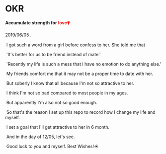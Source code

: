 # OKR



**Accumulate strength for** <font color='red'>**love❣️**</font>



2019/06/05，

​	I got such a word from a girl before confess to her. She told me that 

​	'It's better for us to be friend instead of mate.'

​	'Recently my life is such a mess that I have no emotion to do anything else.'



​	My friends comfort me that it may not be a proper time to date with her.

​	But soberly I know that all because I'm not so attractive to her.



​	I think I'm not so bad compared to most people in my ages.

​	But apparently I'm also not so good enough.



​	So that's the reason I set up this repo to record how I change my life and myself.

​	I set a goal that I'll get attractive to her in 6 month.

​	And in the day of 12/05, let's see.



​	Good luck to you and myself. Best Wishes!☀️

